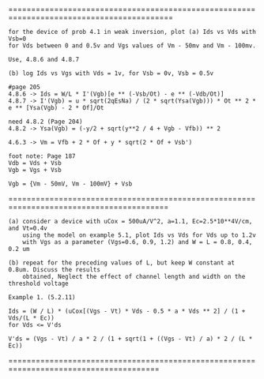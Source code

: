 
==========================================================================================

    for the device of prob 4.1 in weak inversion, plot (a) Ids vs Vds with Vsb=0
    for Vds between 0 and 0.5v and Vgs values of Vm - 50mv and Vm - 100mv.
    
    Use, 4.8.6 and 4.8.7
    
    (b) log Ids vs Vgs with Vds = 1v, for Vsb = 0v, Vsb = 0.5v
    
    #page 205
    4.8.6 -> Ids = W/L * I'(Vgb)[e ** (-Vsb/Ot) - e ** (-Vdb/Ot)]
    4.8.7 -> I'(Vgb) = u * sqrt(2qEsNa) / (2 * sqrt(Ysa(Vgb))) * Ot ** 2 * e ** [Ysa(Vgb) - 2 * Of]/Ot
    
    need 4.8.2 (Page 204)
    4.8.2 -> Ysa(Vgb) = (-y/2 + sqrt(y**2 / 4 + Vgb - Vfb)) ** 2
    
    4.6.3 -> Vm = Vfb + 2 * Of + y * sqrt(2 * Of + Vsb')
    
    foot note: Page 187
    Vdb = Vds + Vsb
    Vgb = Vgs + Vsb
    
    Vgb = {Vm - 50mV, Vm - 100mV} + Vsb 
=========================================================================================

    (a) consider a device with uCox = 500uA/V^2, a=1.1, Ec=2.5*10**4V/cm, and Vt=0.4v
        using the model on example 5.1, plot Ids vs Vds for Vds up to 1.2v
        with Vgs as a parameter (Vgs=0.6, 0.9, 1.2) and W = L = 0.8, 0.4, 0.2 um

    (b) repeat for the preceding values of L, but keep W constant at 0.8um. Discuss the results
        obtained, Neglect the effect of channel length and width on the threshold voltage

    Example 1. (5.2.11)

    Ids = (W / L) * (uCox[(Vgs - Vt) * Vds - 0.5 * a * Vds ** 2] / (1 + Vds/(L * Ec))
    for Vds <= V'ds

    V'ds = (Vgs - Vt) / a * 2 / (1 + sqrt(1 + ((Vgs - Vt) / a) * 2 / (L * Ec))
=======================================================================================

